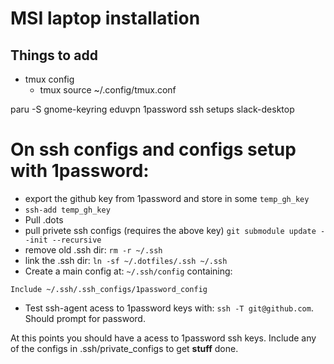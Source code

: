 # MSI laptop installation

## Things to add

- tmux config
  - tmux source ~/.config/tmux.conf

paru -S gnome-keyring eduvpn 1password ssh setups slack-desktop


# On ssh configs and configs setup with 1password:

- export the github key from 1password and store in some `temp_gh_key`
- `ssh-add temp_gh_key`
- Pull .dots
- pull privete ssh configs (requires the above key) `git submodule update --init --recursive`
- remove old .ssh dir: `rm -r ~/.ssh`
- link the .ssh dir: `ln -sf ~/.dotfiles/.ssh ~/.ssh`
- Create a main config at: `~/.ssh/config` containing:
```
Include ~/.ssh/.ssh_configs/1password_config
```
- Test ssh-agent acess to 1password keys with: `ssh -T git@github.com`. Should prompt for password.


At this points you should have a acess to 1password ssh keys.
Include any of the configs in .ssh/private_configs to get **stuff** done.

